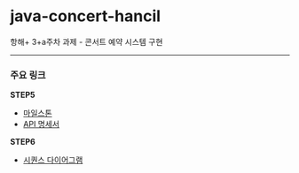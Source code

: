 # java-concert-hancil
항해+ 3+a주차 과제 - 콘서트 예약 시스템 구현

---

### 주요 링크

**STEP5**

- [마일스톤](https://github.com/orgs/hpp-backend-15/projects/5)
- [API 명세서](https://github.com/hpp-backend-15/java-concert-hancil/blob/feat/api-docs/docs/API_docs.md)

**STEP6**

- [시퀀스 다이어그램](https://github.com/hpp-backend-15/java-concert-hancil/blob/feat/sequence/docs/sequence_diagram.md)
